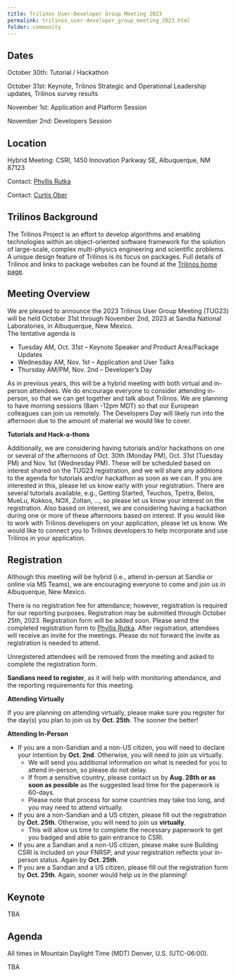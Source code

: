 ```yaml
---
title: Trilinos User-Developer Group Meeting 2023
permalink: trilinos_user-developer_group_meeting_2023.html
folder: community
---
```


## Dates

October 30th: Tutorial / Hackathon

October 31st: Keynote, Trilinos Strategic and Operational Leadership updates, Trilinos survey results

November 1st: Application and Platform Session

November 2nd: Developers Session


## Location

Hybrid Meeting: CSRI, 1450 Innovation Parkway SE, Albuquerque, NM 87123

Contact: [Phyllis Rutka](mailto:parutka@sandia.gov)

Contact: [Curtis Ober](mailto:ccober@sandia.gov)

## Trilinos Background

The Trilinos Project is an effort to develop algorithms and enabling
technologies within an object-oriented software framework for the
solution of large-scale, complex multi-physics engineering and
scientific problems.  A unique design feature of Trilinos is its
focus on packages.  Full details of Trilinos and links to package
websites can be found at the
[Trilinos home page](https://trilinos.github.io "Trilinos Home Page").

## Meeting Overview


We are pleased to announce the 2023 Trilinos User Group Meeting (TUG23) will be held October 31st through November 2nd, 2023 at Sandia National Laboratories, in Albuquerque, New Mexico.  
The tentative agenda is
 
 * Tuesday AM, Oct. 31st – Keynote Speaker and Product Area/Package Updates
 * Wednesday AM, Nov. 1st – Application and User Talks
 * Thursday AM/PM, Nov. 2nd – Developer’s Day
 
As in previous years, this will be a hybrid meeting with both virtual and in-person attendees.  We do encourage everyone to consider attending in-person, so that we can get together and talk about Trilinos.   We are planning to have morning sessions (8am -12pm MDT) so that our European colleagues can join us remotely.  The Developers Day will likely run into the afternoon due to the amount of material we would like to cover.
 
<b>Tutorials and Hack-a-thons</b>

Additionally, we are considering having tutorials and/or hackathons on one or several of the afternoons of Oct. 30th (Monday PM), Oct. 31st (Tuesday PM) and Nov. 1st (Wednesday PM).  These will be scheduled based on interest shared on the TUG23 registration, and we will share any additions to the agenda for tutorials and/or hackathon as soon as we can.  If you are interested in this, please let us know early with your registration.  There are several tutorials available, e.g., Getting Started, Teuchos, Tpetra, Belos, MueLu, Kokkos, NOX, Zoltan, …, so please let us know your interest on the registration.  Also based on interest, we are considering having a hackathon during one or more of these afternoons based on interest.  If you would like to work with Trilinos developers on your application, please let us know.  We would like to connect you to Trilinos developers to help incorporate and use Trilinos in your application.


## Registration

Although this meeting will be hybrid (i.e., attend in-person at
Sandia or online via MS Teams), we are encouraging everyone to come
and join us in Albuquerque, New Mexico.

There is no registration fee for attendance; however, registration
is required for our reporting purposes.  Registration
may be submitted through October 25th, 2023.  Registration form will be added soon.
Please send the completed registration form
to [Phyllis Rutka](mailto:parutka@sandia.gov).
After registration, attendees will receive an invite for the meetings.
Please do not forward the invite as registration is needed to attend.

Unregistered attendees will be removed from the meeting and asked
to complete the registration form.

<b>Sandians need to register</b>, as it will help with monitoring
attendance, and the reporting requirements for this meeting.


<b>Attending Virtually</b>

If you are planning on attending virtually, please make sure you
register for the day(s) you plan to join us by <b>Oct. 25th</b>.  The sooner
the better!
 
<b>Attending In-Person</b>

 * If you are a non-Sandian and a non-US citizen, you will need to declare your intention by <b>Oct. 2nd</b>.  Otherwise, you will need to join us virtually.
   * We will send you additional information on what is needed for you to attend in-person, so please do not delay.
   * If from a sensitive country, please contact us by <b>Aug. 28th or as soon as possible</b> as the suggested lead time for the paperwork is 60-days.
   * Please note that process for some countries may take too long, and you may need to attend virtually.
 * If you are a non-Sandian and a US citizen, please fill out the registration by <b>Oct. 25th</b>.  Otherwise, you will need to join us <b>virtually</b>. 
   * This will allow us time to complete the necessary paperwork to get you badged and able to gain entrance to CSRI.
 * If you are a Sandian and a non-US citizen, please make sure Building CSRI is included on your FNRSP, and your registration reflects your in-person status.  Again by <b>Oct. 25th</b>.
 * If you are a Sandian and a US citizen, please fill out the registration form by <b>Oct. 25th</b>.  Again, sooner would help us in the planning!
 

## Keynote

TBA

## Agenda
All times in Mountain Daylight Time (MDT) Denver, U.S. (UTC-06:00).

TBA

<!--
<p style="text-align: center;"><span style="text-decoration: underline;">Tuesday, October 25th</span></p>

<table summary="Timetable">
<tbody>
<tr><td colspan=2> <b> Opening </b>                                                                          </td> </tr>
<tr><th><abbr>  8:00 </abbr></th>  <td> Welcome (C. Ober)                                                    </td> </tr>
<tr><th><abbr>  8:15 </abbr></th>  <td> Keynote - <a href="pages/community/trilinos_user_meetings/TUG_2022/2022-10-25/01_bangerth.pdf">Complex simulations with the deal.II open source software, and how we use Trilinos for that</a> Wolfgang Bangerth (Colorado State University) </td> </tr>

<tr><td colspan=2> <b> Presentations and Updates from Trilinos Product Areas </b>                            </td> </tr>
<tr><th><abbr>  9:00 </abbr></th>  <td> Framework                                                            </td> </tr>
<tr><th><abbr>       </abbr></th>  <td> <a href="pages/community/trilinos_user_meetings/TUG_2022/2022-10-25/02_TUG22_Framework_Update.pdf">Trilinos Framework Update</a> (Ober, J. Willenbring, E. Harvey, W. Burgess) </td> </tr>
<tr><th><abbr>       </abbr></th>  <td> <a href="pages/community/trilinos_user_meetings/TUG_2022/2022-10-25/03_TUG22-GenConfig.pdf">Overview of GenConfig</a>  (E. Harvey, J. Braun, J. Willenbring) </td> </tr>

<tr><th><abbr>  9:45 </abbr></th>  <td> Data Services                                                        </td> </tr>
<tr><th><abbr>       </abbr></th>  <td> <a href="pages/community/trilinos_user_meetings/TUG_2022/2022-10-25/04_TUG_Tpetra_Siefert.pdf">Tpetra in FY23</a> (C. Siefert) </td> </tr>
<tr><th><abbr>       </abbr></th>  <td> <a href="pages/community/trilinos_user_meetings/TUG_2022/2022-10-25/05_Kokkos_TUG_Presentation.pdf">Kokkos Ecosystem 4.0 Update</a> (Nathan Ellingwood) </td> </tr>

<tr><th><abbr> 10:15 </abbr></th>  <td> <b> Break </b>                                                       </td> </tr>

<tr><th><abbr> 10:30 </abbr></th>  <td> Discretizations                                                      </td> </tr>
<tr><th><abbr>       </abbr></th>  <td> <a href="pages/community/trilinos_user_meetings/TUG_2022/2022-10-25/06_discretization_update.pdf">Trilinos Discretizations Product Update</a> (M. Perego) </td> </tr>
<tr><th><abbr>       </abbr></th>  <td> <a href="pages/community/trilinos_user_meetings/TUG_2022/2022-10-25/07_TUG-Intrepid2_Updates.pdf">Discretizations: Intrepid2 Update</a> (N. Roberts) </td> </tr>

<tr><th><abbr> 11:00 </abbr></th>  <td> Linear Solvers                                                       </td> </tr>
<tr><th><abbr>       </abbr></th>  <td> <a href="pages/community/trilinos_user_meetings/TUG_2022/2022-10-25/08_TUG_2022_Consolidated.pdf">Solvers Update</a> (S. Rajamanickam) </td> </tr>

<tr><th><abbr> 11:30 </abbr></th>  <td> Nonlinear Analysis                                                   </td> </tr>
<tr><th><abbr>       </abbr></th>  <td> <a href="pages/community/trilinos_user_meetings/TUG_2022/2022-10-25/09_TUG_NonlinearSolverProductAreaUpdates_2022_10_25.pdf">Nonlinear Analysis Product Area Update</a> (R. Pawlowski) </td> </tr>

<tr><th><abbr> 11:45 </abbr></th>  <td> <a href="pages/community/trilinos_user_meetings/TUG_2022/2022-10-25/10_Gemma_Adelus_TUG2022.pdf">GEMMA Electromagnetic Code and ADELUS - New Capabilities</a> (J. Kotulski, V. Dang )                                 </td> </tr>

<tr><th><abbr> 12:15 </abbr></th>  <td> <b>Adjourn</b>                                                       </td> </tr>
</tbody>
</table>


<p style="text-align: center;"><span style="text-decoration: underline;">Wednesday, October 26th</span></p>

<table summary="Timetable">
<tbody>
<tr><td colspan=2> <b> Applications Session </b>                                                             </td> </tr>
<tr><th><abbr>  8:00 </abbr></th>  <td> Welcome (C. Ober)                                                    </td> </tr>
<tr><th><abbr>  8:15 </abbr></th>  <td> <a href="pages/community/trilinos_user_meetings/TUG_2022/2022-10-26/01_tug_2022.pdf">CFD Simulations with Panzer</a> (R. Glasby, S. Hamilton, S. Slattery) (ORNL) </td> </tr>
<tr><th><abbr>  8:45 </abbr></th>  <td> <a href="pages/community/trilinos_user_meetings/TUG_2022/2022-10-26/02_FY23_TUG_Aria_ATS.pdf">Sierra Thermal Fluids</a> (J. Clausen) </td> </tr>
<tr><th><abbr>  9:15 </abbr></th>  <td> <a href="pages/community/trilinos_user_meetings/TUG_2022/2022-10-26/03_Ice_sheet_project_v2.pdf">Ice Sheet Modeling with MALI</a> (M. Perego, J. Watkins) </td> </tr>
<tr><th><abbr>  9:45 </abbr></th>  <td> <a href="pages/community/trilinos_user_meetings/TUG_2022/2022-10-26/04_ALEGRA_TUG_2022.pdf">The ALEGRA Finite Element Code and Trilinos</a> (T. Fuller) </td> </tr>

<tr><th><abbr> 10:15 </abbr></th>  <td> <b> Break </b>                                                       </td> </tr>

<tr><th><abbr> 10:30 </abbr></th>  <td> <a href="pages/community/trilinos_user_meetings/TUG_2022/2022-10-26/05_E4S_TUG22.pdf">E4S</a> (S. Shende) (U. of Oregon) </td> </tr>
<tr><th><abbr> 11:00 </abbr></th>  <td> <a href="pages/community/trilinos_user_meetings/TUG_2022/2022-10-26/06_TrillinosUserGroup_SdGpuSpeedups.pdf">Revolutionary Speedups in SIERRA Structural Dynamics Enhance Mission Impact</a> (J. Vo) </td> </tr>
<tr><th><abbr> 11:30 </abbr></th>  <td> <a href="pages/community/trilinos_user_meetings/TUG_2022/2022-10-26/07_sparc_adjoint.pdf">Adjoint Sensitivities and Calibration of Hypersonic Flow Problems in SPARC</a> (E. Phipps, P. Blonigan, K. Maupin, J. Ray) </td> </tr>
<tr><th><abbr> 12:00 </abbr></th>  <td> <a href="pages/community/trilinos_user_meetings/TUG_2022/2022-10-26/08_Mirage-TUG.pdf">Extreme-scale Electromagnetics for Design and Control of Metamaterials</a> (K. DiPietro, T. Wildey, D. Ridzal) </td> </tr>
<tr><th><abbr> 12:30 </abbr></th>  <td> <a href="pages/community/trilinos_user_meetings/TUG_2022/2022-10-26/09_TUG2022_Firmbach.pdf">Physics based block preconditioning with sparse approximate inverses in MueLu: An application to beam/solid interaction</a> (M. Firmbach, A. Popp, M. Mayr) (U. of the Bundeswehr Munich) </td> </tr>

<tr><th><abbr>  1:00 </abbr></th>  <td> <b>Adjourn</b>                                                       </td> </tr>
</tbody>
</table>


<p style="text-align: center;"><span style="text-decoration: underline;">Thursday October 27th</span></p>

<table summary="Timetable">
<tbody>
<tr><td colspan=2> <b> Developer Sessions </b>                                                               </td> </tr>
<tr><th><abbr>  8:00 </abbr></th>  <td> Welcome (C. Ober)                                                    </td> </tr>
<tr><th><abbr>  8:00 </abbr></th>  <td> <a href="pages/community/trilinos_user_meetings/TUG_2022/2022-10-27/01_TribitsModernization_TUG_2022-10-27.pdf">Update on the CMake modernization effort</a> (R. Bartlett) </td> </tr>
<tr><th><abbr>  8:25 </abbr></th>  <td> <a href="pages/community/trilinos_user_meetings/TUG_2022/2022-10-27/02_PrTriaggingCDashTutorial_TUG_2022-10-27.pdf">CDash query tutorial for triaging systemic Trilinos PR build and test failures</a> (R. Bartlett) </td> </tr>
<tr><th><abbr>  8:50 </abbr></th>  <td> <a href="pages/community/trilinos_user_meetings/TUG_2022/2022-10-27/03_TrilinosPerfTracking.pdf">Performance Testing talk</a> (J. Hu, G. Danielson, B. Kelley, E. Ridgway) </td> </tr>
<tr><th><abbr>  9:15 </abbr></th>  <td> <a href="pages/community/trilinos_user_meetings/TUG_2022/2022-10-27/04_slides.pdf">Higher-order geometric-algebraic multigrid</a> (C. Glusa) </td> </tr>

<tr><th><abbr>  9:40 </abbr></th>  <td> <b> Break </b>                                                       </td> </tr>

<tr><th><abbr>  9:55 </abbr></th>  <td> <a href="pages/community/trilinos_user_meetings/TUG_2022/2022-10-27/05_TUG_PyTrilinos2.pdf">PyTrilinos Reboot</a> (K. Liegeois, C. Glusa) </td> </tr>
<tr><th><abbr> 10:20 </abbr></th>  <td> <a href="pages/community/trilinos_user_meetings/TUG_2022/2022-10-27/06_TUG_MachineLearning_Siefert.pdf">Trilinos and Machine Learning</a> (C. Siefert) </td> </tr>
<tr><th><abbr> 10:45 </abbr></th>  <td> SQE Discussion </td> </tr>

<tr><th><abbr> 11:15 </abbr></th>  <td> <b> Lunch Break </b>                                                 </td> </tr>

<tr><td colspan=2> <b> Panel Discussions </b>                                                                </td> </tr>

<tr><th><abbr> 12:00 </abbr></th>  <td> Future Tools (Moderator: J. Willenbring) </td> </tr>
<tr><th><abbr>       </abbr></th>  <td> <a href="pages/community/trilinos_user_meetings/TUG_2022/2022-10-27/08.1_TUG-2022-jfrye-revised.pdf">Spack-CM / Test Beds</a> - J. Frye </td> </tr>
<tr><th><abbr>       </abbr></th>  <td> <a href="pages/community/trilinos_user_meetings/TUG_2022/2022-10-27/08.2_Spack_Driven_Developer_Workflow-SAND2022-14726_C.pdf">Spack Driven Software Development and Spack-Manager</a> - P. Sakievich </td> </tr>
<tr><th><abbr>       </abbr></th>  <td> <a href="pages/community/trilinos_user_meetings/TUG_2022/2022-10-27/08.3_ASC_DO_TUG.pdf">ASC DevOps Initiative: ASC Unified Environment and Trilinos</a> - S. Warnock </td> </tr>
<tr><th><abbr>       </abbr></th>  <td> E4S Containers - S. Shende </td> </tr>

<tr><th><abbr>  1:30 </abbr></th>  <td> <a href="pages/community/trilinos_user_meetings/TUG_2022/2022-10-27/09_TUGUsability.pdf">Trilinos Usability and Documentation Discussion</a> (J. Loe) </td> </tr>

<tr><th><abbr>  2:15 </abbr></th>  <td> <b> Break </b>                                                       </td> </tr>

<tr><th><abbr>  2:30 </abbr></th>  <td> Developer Open Discussion (Only discussed the first three.) </td> </tr>
<tr><th><abbr>       </abbr></th>  <td> 
<ol>
  <li> (votes: 17) Developer requirements for allowing "External Kokkos" in Trilinos (C. Siefert) </li>
  <li> (votes: 14) Adjustments to the Trilinos PR testing processes to remove impediments.  (R. Bartlett) </li>
  <li> (votes: 12) Are we comfortable having Trilinos depend on Spack (or working actively towards that)? (R. Bartlett)</li>
  <li> (votes: 10) A Trilinos Slack channel? (J. Willenbring)</li>
  <li> (votes:  7) Use cases for Kokkos execution space instances (aka CUDA streams) in Trilinos (C. Siefert) </li>
  <li> (votes:  5) LO/GO template removal in Tpetra stack (to become compile-time options) (C. Siefert)</li>
  <li> (votes:  4) Should we have a Trilinos 14 publication, since current Trilinos references are old (S. Rajamanickam)</li>
  <li> (votes:  2) Fostering community participation in Trilinos (J. Willenbring) </li>
  <li> (votes:  1) Documentation for Trilinos? (J. Loe)</li>
  <li> (votes:  0) In-person/remote approach for future meetings (was there sufficient in-person attendance to make that useful?) (J. Willenbring)</li>
  <li> (votes: 0) Trilinos test cases for E4S that stress AMD (and later Intel) GPUs? (J. Willenbring)</li>
</ol>
</td> </tr>

<tr><th><abbr>  3:30 </abbr></th>  <td> <b>Adjourn</b>                                                       </td> </tr>
</tbody>
</table>
-->
